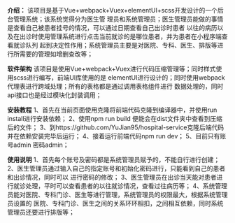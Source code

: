 **介绍：**
该项目是基于Vue+webpack+Vuex+elementUI+scss开发设计的一个后台管理系统；该系统觉得分为医生管
理员和系统管理员；医生管理员能做的事情是查看自己被患者挂号的情况，可以通过日期查看自己出诊时患者
以往的病历以及在出诊时使用管理系统进行点击当前就诊的是哪位患者，并为患者在小程序端查看就诊队列
起到决定性作用；系统管理员主要是对医院、专科、医生、排版等进行所需要的管理如增删查改等；

**软件架构**
该项目是使用Vue+webpack+Vuex进行代码压缩管理等；同时样式使用scss进行编写，前端UI库使用的是
elementUI进行设计的；同时使用webpack代理表进行跨域处理；所有的表格都是通过调用表格组件进行
数据处理的，同时api接口也是经过模块化封装调用；

**安装教程**
1、首先在当前页面使用克隆将前端代码克隆到编译器中，并使用run install进行安装依赖；
2、使用npm run build 便能会在dist文件夹中查看到压缩后的文件；
3、到https://github.com/YuJian95/hospital-service克隆后端代码并在依赖安装完毕后运行；
4、接着运行前端代码npm run dev；
5、目前只有账号admin 密码admin；

**使用说明**
1、首先每个账号及密码都是系统管理员赋予的，不能自行进行创建；
2、医生管理员通过输入自己的指定账号和初始化密码进行，只能看到自己的患者和出诊情况，同时可以
进行密码的修改；
3、医生管理员在出诊当天能对患者进行就诊处理，平时可以查看患者的以往就诊情况，查看过往病历等；
4、系统管理员能对医院、专科门诊、医生等进行管理，系统管理员的权限最大，根据系统管理员设置的
医院、专科门诊、医生之间的关系环环相扣，之间相互依赖，同时系统管理员还要进行排版等；
